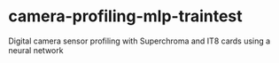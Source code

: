 # camera-profiling-mlp-traintest
Digital camera sensor profiling with Superchroma and IT8 cards using a neural network
